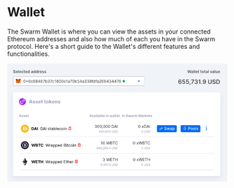 # Wallet

The Swarm Wallet is where you can view the assets in your connected Ethereum addresses and also how much of each you have in the Swarm protocol. Here's a short guide to the Wallet's different features and functionalities.

![](<../.gitbook/assets/Screenshot 2021-06-30 at 14.48.03.png>)

##
